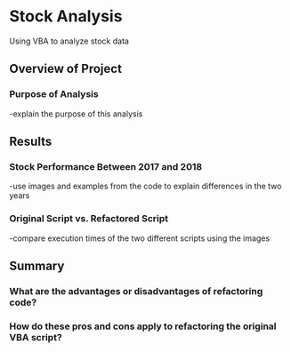 # Stock Analysis
Using VBA to analyze stock data

## Overview of Project
### Purpose of Analysis
-explain the purpose of this analysis

## Results
### Stock Performance Between 2017 and 2018
-use images and examples from the code to explain differences in the two years
### Original Script vs. Refactored Script
-compare execution times of the two different scripts using the images

## Summary
### What are the advantages or disadvantages of refactoring code?
### How do these pros and cons apply to refactoring the original VBA script?
